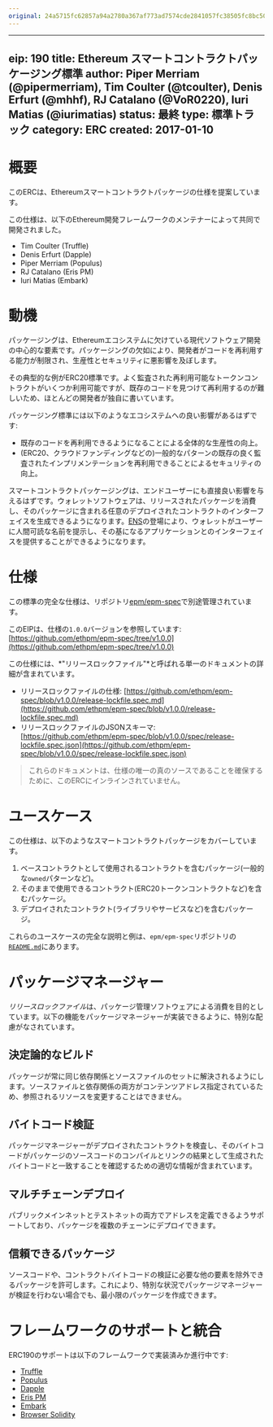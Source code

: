 ```yaml
---
original: 24a5715fc62857a94a2780a367af773ad7574cde2841057fc38505fc8bc509af
---
```


---
eip: 190
title: Ethereum スマートコントラクトパッケージング標準
author: Piper Merriam (@pipermerriam), Tim Coulter (@tcoulter), Denis Erfurt (@mhhf), RJ Catalano (@VoR0220), Iuri Matias (@iurimatias)
status: 最終
type: 標準トラック
category: ERC
created: 2017-01-10
---

# 概要

このERCは、Ethereumスマートコントラクトパッケージの仕様を提案しています。

この仕様は、以下のEthereum開発フレームワークのメンテナーによって共同で開発されました。

* Tim Coulter (Truffle)
* Denis Erfurt (Dapple)
* Piper Merriam (Populus)
* RJ Catalano (Eris PM)
* Iuri Matias (Embark)

# 動機

パッケージングは、Ethereumエコシステムに欠けている現代ソフトウェア開発の中心的な要素です。パッケージングの欠如により、開発者がコードを再利用する能力が制限され、生産性とセキュリティに悪影響を及ぼします。

その典型的な例がERC20標準です。よく監査された再利用可能なトークンコントラクトがいくつか利用可能ですが、既存のコードを見つけて再利用するのが難しいため、ほとんどの開発者が独自に書いています。

パッケージング標準には以下のようなエコシステムへの良い影響があるはずです:

* 既存のコードを再利用できるようになることによる全体的な生産性の向上。
* (ERC20、クラウドファンディングなどの)一般的なパターンの既存の良く監査されたインプリメンテーションを再利用できることによるセキュリティの向上。

スマートコントラクトパッケージングは、エンドユーザーにも直接良い影響を与えるはずです。ウォレットソフトウェアは、リリースされたパッケージを消費し、そのパッケージに含まれる任意のデプロイされたコントラクトのインターフェイスを生成できるようになります。[ENS](./eip-137.md)の登場により、ウォレットがユーザーに人間可読な名前を提示し、その基になるアプリケーションとのインターフェイスを提供することができるようになります。

# 仕様

この標準の完全な仕様は、リポジトリ[epm/epm-spec](https://github.com/ethpm/epm-spec)で別途管理されています。

このEIPは、仕様の`1.0.0`バージョンを参照しています: [https://github.com/ethpm/epm-spec/tree/v1.0.0](https://github.com/ethpm/epm-spec/tree/v1.0.0)

この仕様には、*"リリースロックファイル"*と呼ばれる単一のドキュメントの詳細が含まれています。

* リリースロックファイルの仕様: [https://github.com/ethpm/epm-spec/blob/v1.0.0/release-lockfile.spec.md](https://github.com/ethpm/epm-spec/blob/v1.0.0/release-lockfile.spec.md)
* リリースロックファイルのJSONスキーマ: [https://github.com/ethpm/epm-spec/blob/v1.0.0/spec/release-lockfile.spec.json](https://github.com/ethpm/epm-spec/blob/v1.0.0/spec/release-lockfile.spec.json)

> これらのドキュメントは、仕様の唯一の真のソースであることを確保するために、このERCにインラインされていません。

# ユースケース

この仕様は、以下のようなスマートコントラクトパッケージをカバーしています。

1. ベースコントラクトとして使用されるコントラクトを含むパッケージ(一般的な`owned`パターンなど)。
2. そのままで使用できるコントラクト(ERC20トークンコントラクトなど)を含むパッケージ。
3. デプロイされたコントラクト(ライブラリやサービスなど)を含むパッケージ。

これらのユースケースの完全な説明と例は、`epm/epm-spec`リポジトリの[`README.md`](https://github.com/ethpm/epm-spec/blob/v1.0.0/README.md#use-cases)にあります。

# パッケージマネージャー

*リリースロックファイル*は、パッケージ管理ソフトウェアによる消費を目的としています。以下の機能をパッケージマネージャーが実装できるように、特別な配慮がなされています。

## 決定論的なビルド

パッケージが常に同じ依存関係とソースファイルのセットに解決されるようにします。ソースファイルと依存関係の両方がコンテンツアドレス指定されているため、参照されるリソースを変更することはできません。

## バイトコード検証

パッケージマネージャーがデプロイされたコントラクトを検査し、そのバイトコードがパッケージのソースコードのコンパイルとリンクの結果として生成されたバイトコードと一致することを確認するための適切な情報が含まれています。

## マルチチェーンデプロイ

パブリックメインネットとテストネットの両方でアドレスを定義できるようサポートしており、パッケージを複数のチェーンにデプロイできます。

## 信頼できるパッケージ

ソースコードや、コントラクトバイトコードの検証に必要な他の要素を除外できるパッケージを許可します。これにより、特別な状況でパッケージマネージャーが検証を行わない場合でも、最小限のパッケージを作成できます。

# フレームワークのサポートと統合

ERC190のサポートは以下のフレームワークで実装済みか進行中です:

* [Truffle](https://truffleframework.com/)
* [Populus](https://populus.readthedocs.io/en/latest/)
* [Dapple](https://dapple.readthedocs.io/en/master/)
* [Eris PM](https://github.com/eris-ltd/eris-cli)
* [Embark](https://github.com/iurimatias/embark-framework)
* [Browser Solidity](https://github.com/ethereum/remix-ide/issues/386)